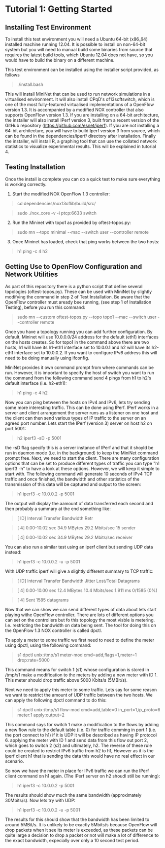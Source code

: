 Tutorial 1: Getting Started
===========================

Installing Test Environment
---------------------------
To install this test environment you will need a Ubuntu 64-bit (x86\_64) installed machine running 12.04.  It is possible to install on non-64-bit system but you will need to manual build some binaries from source that requires the latest build tools, which Ubuntu 12.04 does not have, so you would have to build the binary on a different machine.

This test environment can be installed using the installer script provided, as follows

> ./install.bash

This will install MiniNet that can be used to run network simulations in a virtualised environment.  It will also install CPqD's of13softswitch, which is one of the most fully-featured virtualised implementations of a OpenFlow version 1.3.  It is accompanied by a modified NOX controller that also supports OpenFlow version 1.3.  If you are installing on a 64-bit architecture, the installer will also install IPerf version 3, built from a recent version of the GitHub repository (https://github.com/esnet/iperf).  If you are not installing a 64-bit architecture, you will have to build Iperf version 3 from source, which can be found in the dependencies/iperf/ directory after installation.  Finally the installer, will install R, a graphing tool that can use the collated network statistics to visualize experimental results.  This will be explained in tutorial 4.


Testing Installation
--------------------
Once the install is complete you can do a quick test to make sure everything is working correctly.

1. Start the modified NOX OpenFlow 1.3 controller:

> cd dependencies/nox13oflib/build/src/

> sudo ./nox\_core -v -i ptcp:6633 switch

2. Run the Mininet with topo1 as provided by oftest-topos.py:

> sudo mn --topo minimal --mac --switch user --controller remote

3. Once Mininet has loaded, check that ping works between the two hosts:

> h1 ping -c 4 h2


Getting Use to OpenFlow Configuration and Network Utilities
-----------------------------------------------------------
As part of this repository there is a python script that define several topologies (oftest-topos.py).  These can be used with MiniNet by slightly modifying the command in step 2 of Test Installation.  Be aware that the OpenFlow controller must aready bee running, (see step 1 of Installation Testing), before you run this command:

>  sudo mn --custom oftest-topos.py --topo topo1 --mac --switch user --controller remote

Once you have a topology running you can add further configuration.  By default, Mininet will use 10.0.0.0/24 address for the default (eth1) interfaces on the hosts creates.  So for topo1 in the command above there are two hosts, h1 will have its h1-eth1 interface set to 10.0.0.1 and h2 will have its h2-eth1 interface set to 10.0.0.2.  If you want to configure IPv6 address this will need to be doing manually using ifconfig.

MiniNet provides it own command prompt from where commands can be run.  However, it is important to specify the host of switch you want to run the command from the following command send 4 pings from h1 to h2's default interface (i.e. h2-eth1):

> h1 ping -c 4 h2

Now you can ping between the hosts on IPv4 and IPv6, lets try sending some more interesting traffic.  This can be done using IPerf.  IPerf works in a server and client arrangement the server runs as a listener on one host and the client can then send various types of IP traffic to the server on an agreed port number.  Lets start the IPerf (version 3) server on host h2 on port 5001:

> h2 iperf3 -sD -p 5001

the -sD flag specify this is a server instance of IPerf and that it shoyld be run in daemon mode (i.e. in the background) to keep the MiniNet command prompt free.  Next, we need to start the client.  There are many configuration options that can be set to produce different types of traffic you can type "h1 iperf3 -h" to have a look at these options.  However,  we will keep it simple to start with.  The following command will generate 10 seconds of IPv4 TCP traffic and once finished, the bandwidth and other statistics of the transmission of this data will be captured and output to the screen:

> h1 iperf3 -c 10.0.0.2 -p 5001

The output will display the aamount of data transferred each second and then probably a summary at the end something like:

> [ ID] Interval           Transfer     Bandwidth       Retr

> [  4]   0.00-10.02  sec  34.9 MBytes  29.2 Mbits/sec   15             sender

> [  4]   0.00-10.02  sec  34.9 MBytes  29.2 Mbits/sec                  receiver

You can also run a similar test using an iperf client but sending UDP data instead:

> h1 iperf3 -c 10.0.0.2 -u -p 5001

With UDP traffic iperf will give a slightly different summary to TCP traffic:

> [ ID] Interval           Transfer     Bandwidth       Jitter    Lost/Total Datagrams

> [  4]   0.00-10.00  sec  12.4 MBytes  10.4 Mbits/sec  1.911 ms  0/1585 (0%)

> [  4] Sent 1585 datagrams

Now that we can show we can send different types of data about lets start playing withe OpenFlow controller.  There are lots of different options you can set on the controllers but fo this topology the most visble is metering.  I.e. restricting the bandwidth on data being sent.  The tool for doing this on the OpenFlow 1.3 NOX controller is called dpctl.

To apply a meter to some traffic we first need to need to define the meter using dpctl, using the following command:

> s1 dpctl unix:/tmp/s1 meter-mod cmd=add,flags=1,meter=1 drop:rate=5000

This command means for switch 1 (s1) whose configuration is stored in /tmp/s1 make a modification to the meters by adding a new meter with ID 1.  This meter should drop traffic above 5000 Kbits/s (5MBit/s).

Next we need to apply this meter to some traffic.  Lets say for some reason we want to restrict the amount of UDP traffic between the two hosts.  We can apply the following dpctl command to do this:

> s1 dpctl unix:/tmp/s1 flow-mod cmd=add,table=0 in\_port=1,ip_proto=6 meter:1 apply:output=2

This command says for switch 1 make a modification to the flows by adding a new flow rule to the default table (i.e. 0) for traffic comming in port 1 (i.e. the port connect to h1) if it is UDP it will be described as having IP protocol 6. applying the meter with ID 1 and send data from this flow out port 2, which goes to switch 2 (s2) and ultimately, h2.  The reverse of these rule could be created to restrict IPv6 traffic from h2 to h1, However as it is the iperf client h1 that is sending the data this would have no real effect in our scenario.

So now we have the meter in place for IPv6 traffic we can run the IPerf client command on h1 again.  (The IPerf server on h2 shoudl still be running):

> h1 iperf3 -c 10.0.0.2 -p 5001

The results should show much the same bandwidth (approximately 30Mbits/s).  Now lets try with UDP:

> h1 iperf3 -c 10.0.0.2 -u -p 5001

The results for this should show that the bandwidth has been limited to around 5MBit/s.  It is unlikely to be exactly 5Mbits/s because OpenFlow will drop packets when it see its meter is exceeded, as these packets can be quite large a decision to drop a packet or not will make a lot of difference to the exact bandwidth, expecially over only a 10 second test period.

